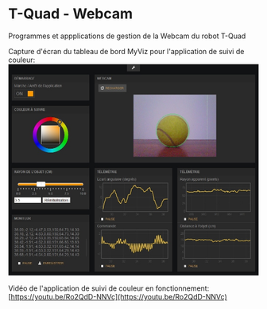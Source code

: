 # T-Quad - Webcam
Programmes et appplications de gestion de la Webcam du robot T-Quad

Capture d'écran du tableau de bord MyViz pour l'application de suivi de couleur:
![](https://github.com/3sigma/T-Quad-Webcam/raw/master/images/GitHub_1.jpg)

Vidéo de l'application de suivi de couleur en fonctionnement:
[https://youtu.be/Ro2QdD-NNVc](https://youtu.be/Ro2QdD-NNVc)